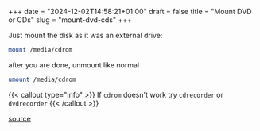 +++
date = "2024-12-02T14:58:21+01:00"
draft = false
title = "Mount DVD or CDs"
slug = "mount-dvd-cds"
+++

Just mount the disk as it was an external drive:

```bash
mount /media/cdrom
```

after you are done, unmount like normal

```bash
umount /media/cdrom
```

{{< callout type="info" >}}
   If `cdrom` doesn't work try `cdrecorder` or `dvdrecorder`
{{< /callout >}}

[source](https://www.cyberciti.biz/faq/mounting-cdrom-in-linux/)
